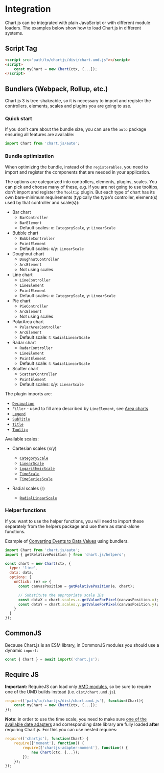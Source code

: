 # Integration

Chart.js can be integrated with plain JavaScript or with different module loaders. The examples below show how to load Chart.js in different systems.

## Script Tag

```html
<script src="path/to/chartjs/dist/chart.umd.js"></script>
<script>
    const myChart = new Chart(ctx, {...});
</script>
```

## Bundlers (Webpack, Rollup, etc.)

Chart.js 3 is tree-shakeable, so it is necessary to import and register the controllers, elements, scales and plugins you are going to use.

### Quick start

If you don't care about the bundle size, you can use the `auto` package ensuring all features are available:

```javascript
import Chart from 'chart.js/auto';
```

### Bundle optimization

When optimizing the bundle, instead of the `registerables`, you need to import and register the components that are needed in your application.

The options are categorized into controllers, elements, plugins, scales. You can pick and choose many of these, e.g. if you are not going to use tooltips, don't import and register the `Tooltip` plugin. But each type of chart has its own bare-minimum requirements (typically the type's controller, element(s) used by that controller and scale(s)):

* Bar chart
  * `BarController`
  * `BarElement`
  * Default scales: x: `CategoryScale`, y: `LinearScale`
* Bubble chart
  * `BubbleController`
  * `PointElement`
  * Default scales: x/y: `LinearScale`
* Doughnut chart
  * `DoughnutController`
  * `ArcElement`
  * Not using scales
* Line chart
  * `LineController`
  * `LineElement`
  * `PointElement`
  * Default scales: x: `CategoryScale`, y: `LinearScale`
* Pie chart
  * `PieController`
  * `ArcElement`
  * Not using scales
* PolarArea chart
  * `PolarAreaController`
  * `ArcElement`
  * Default scale: r: `RadialLinearScale`
* Radar chart
  * `RadarController`
  * `LineElement`
  * `PointElement`
  * Default scale: r: `RadialLinearScale`
* Scatter chart
  * `ScatterController`
  * `PointElement`
  * Default scales: x/y: `LinearScale`

The plugin imports are:

* [`Decimation`](../configuration/decimation.md)
* `Filler` - used to fill area described by `LineElement`, see [Area charts](../charts/area.md)
* [`Legend`](../configuration/legend.md)
* [`SubTitle`](../configuration/subtitle.md)
* [`Title`](../configuration/title.md)
* [`Tooltip`](../configuration/tooltip.md)

Available scales:

* Cartesian scales (x/y)
  * [`CategoryScale`](../axes/cartesian/category.md)
  * [`LinearScale`](../axes/cartesian/linear.md)
  * [`LogarithmicScale`](../axes/cartesian/logarithmic.md)
  * [`TimeScale`](../axes/cartesian/time.md)
  * [`TimeSeriesScale`](../axes/cartesian/timeseries.md)

* Radial scales (r)
  * [`RadialLinearScale`](../axes/radial/linear.md)

### Helper functions

If you want to use the helper functions, you will need to import these separately from the helpers package and use them as stand-alone functions.

Example of [Converting Events to Data Values](../configuration/interactions.md#converting-events-to-data-values) using bundlers.

```javascript
import Chart from 'chart.js/auto';
import { getRelativePosition } from 'chart.js/helpers';

const chart = new Chart(ctx, {
  type: 'line',
  data: data,
  options: {
    onClick: (e) => {
      const canvasPosition = getRelativePosition(e, chart);

      // Substitute the appropriate scale IDs
      const dataX = chart.scales.x.getValueForPixel(canvasPosition.x);
      const dataY = chart.scales.y.getValueForPixel(canvasPosition.y);
    }
  }
});
```

## CommonJS

Because Chart.js is an ESM library, in CommonJS modules you should use a dynamic `import`:

```javascript
const { Chart } = await import('chart.js');
```

## Require JS

**Important:** RequireJS can load only [AMD modules](https://requirejs.org/docs/whyamd.html), so be sure to require one of the UMD builds instead (i.e. `dist/chart.umd.js`).

```javascript
require(['path/to/chartjs/dist/chart.umd.js'], function(Chart){
    const myChart = new Chart(ctx, {...});
});
```

**Note:** in order to use the time scale, you need to make sure [one of the available date adapters](https://github.com/chartjs/awesome#adapters) and corresponding date library are fully loaded **after** requiring Chart.js. For this you can use nested requires:

```javascript
require(['chartjs'], function(Chart) {
    require(['moment'], function() {
        require(['chartjs-adapter-moment'], function() {
            new Chart(ctx, {...});
        });
    });
});
```
